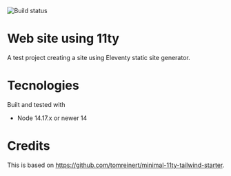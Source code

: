 ![Build status](https://github.com/pelaakso/www2-eleventy/actions/workflows/build-non-production.yml/badge.svg?branch=main)

# Web site using 11ty

A test project creating a site using Eleventy static site generator.

# Tecnologies

Built and tested with

* Node 14.17.x or newer 14

# Credits

This is based on https://github.com/tomreinert/minimal-11ty-tailwind-starter.
